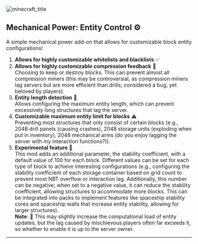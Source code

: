 ![minecraft_title](https://github.com/user-attachments/assets/15b13cc0-ca25-46e1-b8db-f9cd584b8a07)

## Mechanical Power: Entity Control ⚙️

A simple mechanical power add-on that allows for customizable block entity configurations!

1. **Allows for highly customizable whitelists and blacklists** ✅
2. **Allows for highly customizable compression feedback** 🔄  
   Choosing to keep or destroy blocks. This can prevent almost all compression miners (this may be controversial, as compression miners lag servers but are more efficient than drills, considered a bug, yet beloved by players).
3. **Entity length detection** 📏  
   Allows configuring the maximum entity length, which can prevent excessively long structures that lag the server.
4. **Customizable maximum entity limit for blocks** ⚠️  
   Preventing most structures that only consist of certain blocks (e.g., 2048 drill panels (causing crashes), 2048 storage units (exploding when put in inventory), 2048 mechanical arms (do you enjoy lagging the server with my interaction functions?)).
5. **Experimental feature** 🔬  
   This mod adds an additional parameter, the stability coefficient, with a default value of 100 for each block. Different values can be set for each type of block to achieve interesting configurations (e.g., configuring the stability coefficient of each storage container based on grid count to prevent most NBT overflow or interaction lag. Additionally, this number can be negative; when set to a negative value, it can reduce the stability coefficient, allowing structures to accommodate more blocks. This can be integrated into packs to implement features like spaceship stability cores and spaceship walls that increase entity stability, allowing for larger structures).  
   **Note**: 🛑 This may slightly increase the computational load of entity updates, but the lag caused by mischievous players often far exceeds it, so whether to enable it is up to the server owner.

---
